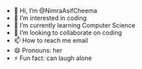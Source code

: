 - 👋 Hi, I’m @NimraAsifCheema
- 👀 I’m interested in coding
- 🌱 I’m currently learning Computer Science
- 💞️ I’m looking to collaborate on coding
- 📫 How to reach me email
- 😄 Pronouns: her
- ⚡ Fun fact: can laugh alone 

<!---
NimraAsifCheema/NimraAsifCheema is a ✨ special ✨ repository because its `README.md` (this file) appears on your GitHub profile.
You can click the Preview link to take a look at your changes.
--->
